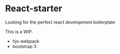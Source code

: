 # React-starter

Looking for the perfect react development boilerplate

This is a WIP.

- hjs-webpack
- bootstrap 3
